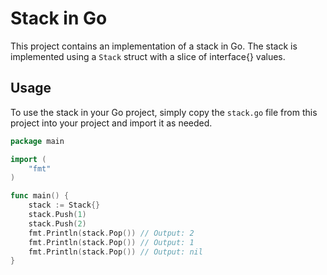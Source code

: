 # Stack in Go

This project contains an implementation of a stack in Go. The stack is implemented using a `Stack` struct with a slice of interface{} values.

## Usage

To use the stack in your Go project, simply copy the `stack.go` file from this project into your project and import it as needed.

```go
package main

import (
	"fmt"
)

func main() {
	stack := Stack{}
	stack.Push(1)
	stack.Push(2)
	fmt.Println(stack.Pop()) // Output: 2
	fmt.Println(stack.Pop()) // Output: 1
	fmt.Println(stack.Pop()) // Output: nil
}
```